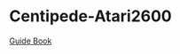 # Centipede-Atari2600

[Guide Book](https://www.gamesdatabase.org/Media/SYSTEM/Atari_2600//Manual/formated/Centipede_-_1982_-_Atari.pdf)